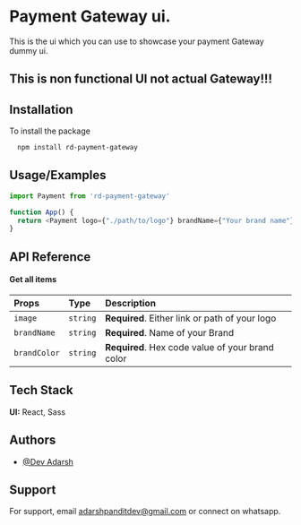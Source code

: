 
# Payment Gateway ui.

This is the ui which you can use to showcase your payment Gateway dummy ui.

## This is non functional UI not actual Gateway!!!


## Installation 

To install the package

```bash
  npm install rd-payment-gateway
```


## Usage/Examples

```javascript
import Payment from 'rd-payment-gateway'

function App() {
  return <Payment logo={"./path/to/logo"} brandName={"Your brand name"} brandColor={"Hex Value"} />
}
```


## API Reference

#### Get all items



| Props | Type     | Description                |
| :-------- | :------- | :------------------------- |
| `image` | `string` | **Required**. Either link or path of your logo |
| `brandName` | `string` | **Required**. Name of your Brand|
| `brandColor` | `string` | **Required**. Hex code value of your brand color |




## Tech Stack

**UI:** React, Sass
## Authors

- [@Dev Adarsh](https://www.github.com/DynamicAdi)


## Support

For support, email adarshpanditdev@gmail.com or connect on whatsapp.

